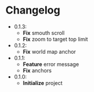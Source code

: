 # Changelog

* 0.1.3:
  * **Fix** smouth scroll
  * **Fix** zoom to target top limit
* 0.1.2:
  * **Fix** world map anchor
* 0.1.1:
  * **Feature** error message
  * **Fix** anchors
* 0.1.0:
  * **Initialize** project